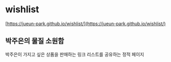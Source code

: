 # wishlist

[https://jueun-park.github.io/wishlist/](https://jueun-park.github.io/wishlist/)

## 박주은의 물질 소원함

박주은이 가지고 싶은 상품을 판매하는 링크 리스트를 공유하는 정적 페이지

